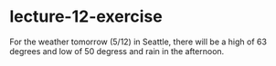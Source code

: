 # lecture-12-exercise

For the weather tomorrow (5/12) in Seattle, there will be a high of 63 degrees and low of 50 degress and rain in the afternoon.
